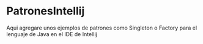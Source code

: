 # PatronesIntellij
Aqui agregare unos ejemplos de patrones como Singleton o Factory para el lenguaje de Java en el IDE de Intellij
